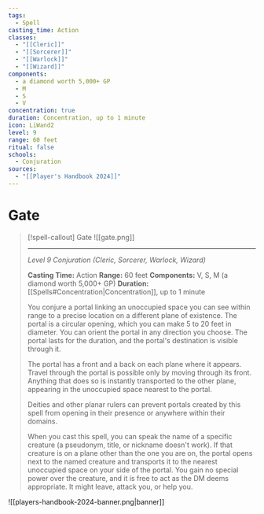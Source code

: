 ```yaml
---
tags:
  - Spell
casting_time: Action
classes:
  - "[[Cleric]]"
  - "[[Sorcerer]]"
  - "[[Warlock]]"
  - "[[Wizard]]"
components:
  - a diamond worth 5,000+ GP
  - M
  - S
  - V
concentration: true
duration: Concentration, up to 1 minute
icon: LiWand2
level: 9
range: 60 feet
ritual: false
schools:
  - Conjuration
sources:
  - "[[Player's Handbook 2024]]"
---
```


# Gate

>[!spell-callout] Gate
>![[gate.png]]
>
>---
>_Level 9 Conjuration (Cleric, Sorcerer, Warlock, Wizard)_
>
>**Casting Time:** Action
>**Range:** 60 feet
>**Components:** V, S, M (a diamond worth 5,000+ GP)
>**Duration:** [[Spells#Concentration\|Concentration]], up to 1 minute
>
>You conjure a portal linking an unoccupied space you can see within range to a precise location on a different plane of existence. The portal is a circular opening, which you can make 5 to 20 feet in diameter. You can orient the portal in any direction you choose. The portal lasts for the duration, and the portal's destination is visible through it.
>
>The portal has a front and a back on each plane where it appears. Travel through the portal is possible only by moving through its front. Anything that does so is instantly transported to the other plane, appearing in the unoccupied space nearest to the portal.
>
>Deities and other planar rulers can prevent portals created by this spell from opening in their presence or anywhere within their domains.
>
>When you cast this spell, you can speak the name of a specific creature (a pseudonym, title, or nickname doesn't work). If that creature is on a plane other than the one you are on, the portal opens next to the named creature and transports it to the nearest unoccupied space on your side of the portal. You gain no special power over the creature, and it is free to act as the DM deems appropriate. It might leave, attack you, or help you.


![[players-handbook-2024-banner.png|banner]]
